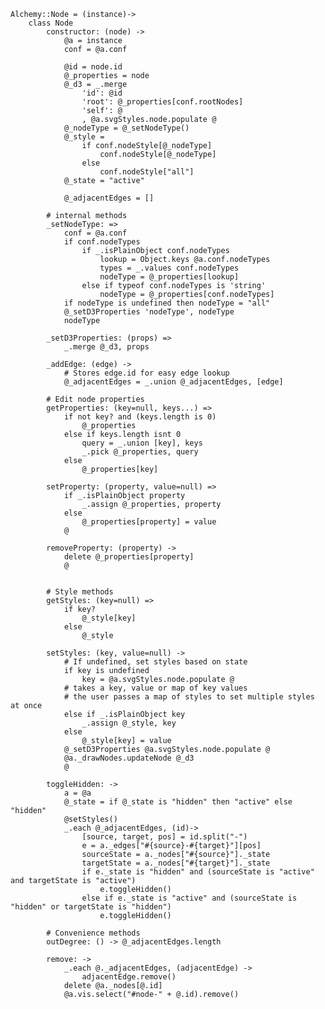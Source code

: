     Alchemy::Node = (instance)->
        class Node
            constructor: (node) ->
                @a = instance
                conf = @a.conf

                @id = node.id
                @_properties = node
                @_d3 = _.merge
                    'id': @id
                    'root': @_properties[conf.rootNodes]
                    'self': @
                    , @a.svgStyles.node.populate @
                @_nodeType = @_setNodeType()
                @_style =
                    if conf.nodeStyle[@_nodeType]
                        conf.nodeStyle[@_nodeType]
                    else
                        conf.nodeStyle["all"]
                @_state = "active"

                @_adjacentEdges = []

            # internal methods
            _setNodeType: =>
                conf = @a.conf
                if conf.nodeTypes
                    if _.isPlainObject conf.nodeTypes
                        lookup = Object.keys @a.conf.nodeTypes
                        types = _.values conf.nodeTypes
                        nodeType = @_properties[lookup]
                    else if typeof conf.nodeTypes is 'string'
                        nodeType = @_properties[conf.nodeTypes]
                if nodeType is undefined then nodeType = "all"
                @_setD3Properties 'nodeType', nodeType
                nodeType

            _setD3Properties: (props) =>
                _.merge @_d3, props

            _addEdge: (edge) ->
                # Stores edge.id for easy edge lookup
                @_adjacentEdges = _.union @_adjacentEdges, [edge]

            # Edit node properties
            getProperties: (key=null, keys...) =>
                if not key? and (keys.length is 0)
                    @_properties
                else if keys.length isnt 0
                    query = _.union [key], keys
                    _.pick @_properties, query
                else
                    @_properties[key]

            setProperty: (property, value=null) =>
                if _.isPlainObject property
                    _.assign @_properties, property
                else
                    @_properties[property] = value
                @

            removeProperty: (property) ->
                delete @_properties[property]
                @


            # Style methods
            getStyles: (key=null) =>
                if key?
                    @_style[key]
                else
                    @_style

            setStyles: (key, value=null) ->
                # If undefined, set styles based on state
                if key is undefined
                    key = @a.svgStyles.node.populate @
                # takes a key, value or map of key values
                # the user passes a map of styles to set multiple styles at once
                else if _.isPlainObject key
                    _.assign @_style, key
                else
                    @_style[key] = value
                @_setD3Properties @a.svgStyles.node.populate @
                @a._drawNodes.updateNode @_d3
                @

            toggleHidden: ->
                a = @a
                @_state = if @_state is "hidden" then "active" else "hidden"
                @setStyles()
                _.each @_adjacentEdges, (id)->
                    [source, target, pos] = id.split("-")
                    e = a._edges["#{source}-#{target}"][pos]
                    sourceState = a._nodes["#{source}"]._state
                    targetState = a._nodes["#{target}"]._state
                    if e._state is "hidden" and (sourceState is "active" and targetState is "active")
                        e.toggleHidden()
                    else if e._state is "active" and (sourceState is "hidden" or targetState is "hidden")
                        e.toggleHidden()

            # Convenience methods
            outDegree: () -> @_adjacentEdges.length

            remove: ->
                _.each @._adjacentEdges, (adjacentEdge) ->
                    adjacentEdge.remove()
                delete @a._nodes[@.id]
                @a.vis.select("#node-" + @.id).remove()
